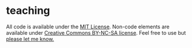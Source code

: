 # teaching

All code is available under the <a href="http://opensource.org/licenses/MIT" target="_blank">MIT License</a>. Non-code elements are available under <a href="http://creativecommons.org/licenses/by-nc-sa/3.0/" target="_blank">Creative Commons BY-NC-SA license</a>. Feel free to use but <a href="http://ccastellanos.com" target="_blank">please let me know.</a>
